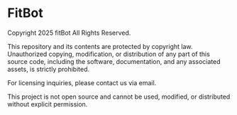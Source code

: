 # FitBot

Copyright 2025 fitBot All Rights Reserved.

This repository and its contents are protected by copyright law. Unauthorized copying, modification, or distribution of any part of this source code, including the software, documentation, and any associated assets, is strictly prohibited.

For licensing inquiries, please contact us via email.

This project is not open source and cannot be used, modified, or distributed without explicit permission.
